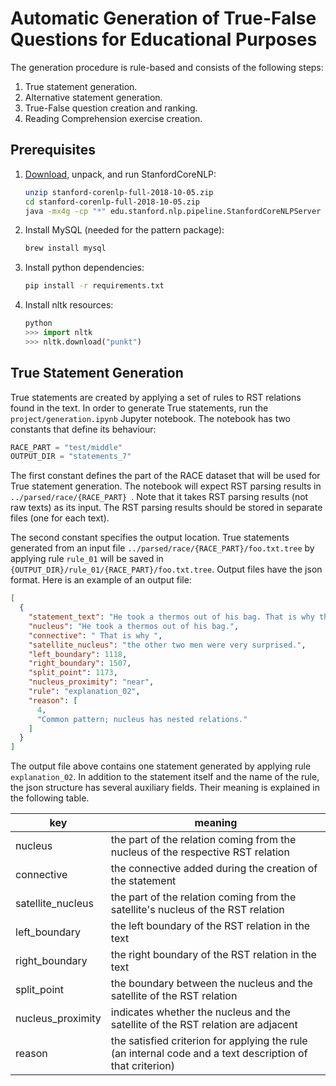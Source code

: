 # Automatic Generation of True-False Questions for Educational Purposes

The generation procedure is rule-based and consists of the following steps:

1. True statement generation.
2. Alternative statement generation.
3. True-False question creation and ranking.
4. Reading Comprehension exercise creation.

## Prerequisites

1. [Download](https://nlp.stanford.edu/software/stanford-corenlp-full-2018-10-05.zip), unpack, and run StanfordCoreNLP:

   ```sh
   unzip stanford-corenlp-full-2018-10-05.zip
   cd stanford-corenlp-full-2018-10-05.zip
   java -mx4g -cp "*" edu.stanford.nlp.pipeline.StanfordCoreNLPServer
   ```

2. Install MySQL (needed for the pattern package):

   ```sh
   brew install mysql
   ```

3. Install python dependencies:

   ```sh
   pip install -r requirements.txt
   ```

4. Install nltk resources:

   ```python
   python
   >>> import nltk
   >>> nltk.download("punkt")
   ```

## True Statement Generation

True statements are created by applying a set of rules to RST relations found in the text. In order to generate True statements, run the `project/generation.ipynb` Jupyter notebook. The notebook has two constants that define its behaviour:

```python
RACE_PART = "test/middle"
OUTPUT_DIR = "statements_7"
```

The first constant defines the part of the RACE dataset that will be used for True statement generation. The notebook will expect RST parsing results in `../parsed/race/{RACE_PART} `. Note that it takes RST parsing results (not raw texts) as its input. The RST parsing results should be stored in separate files (one for each text).

The second constant specifies the output location. True statements generated from an input file `../parsed/race/{RACE_PART}/foo.txt.tree` by applying rule `rule_01` will be saved in `{OUTPUT_DIR}/rule_01/{RACE_PART}/foo.txt.tree`. Output files have the json format. Here is an example of an output file:

```json
[
  {
    "statement_text": "He took a thermos out of his bag. That is why the other two men were very surprised.",
    "nucleus": "He took a thermos out of his bag.",
    "connective": " That is why ",
    "satellite_nucleus": "the other two men were very surprised.",
    "left_boundary": 1118,
    "right_boundary": 1507,
    "split_point": 1173,
    "nucleus_proximity": "near",
    "rule": "explanation_02",
    "reason": [
      4,
      "Common pattern; nucleus has nested relations."
    ]
  }
]
```

The output file above contains one statement generated by applying rule `explanation_02`. In addition to the statement itself and the name of the rule, the json structure has several auxiliary fields. Their meaning is explained in the following table.

| key               | meaning                                                      |
| ----------------- | ------------------------------------------------------------ |
| nucleus           | the part of the relation coming from the nucleus of the respective RST relation |
| connective        | the connective added during the creation of the statement    |
| satellite_nucleus | the part of the relation coming from the satellite's nucleus of the RST relation |
| left_boundary     | the left boundary of the RST relation in the text            |
| right_boundary    | the right boundary of the RST relation in the text           |
| split_point       | the boundary between the nucleus and the satellite of the RST relation |
| nucleus_proximity | indicates whether the nucleus and the satellite of the RST relation are adjacent |
| reason            | the satisfied criterion for applying the rule (an internal code and a text description of that criterion) |

